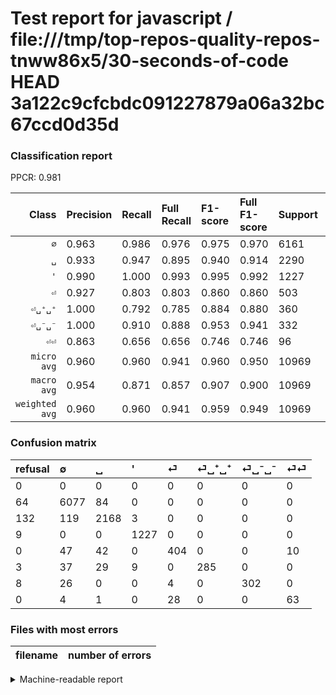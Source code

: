 # Test report for javascript / file:///tmp/top-repos-quality-repos-tnww86x5/30-seconds-of-code HEAD 3a122c9cfcbdc091227879a06a32bc67ccd0d35d

### Classification report

PPCR: 0.981

| Class | Precision | Recall | Full Recall | F1-score | Full F1-score | Support | Full Support | PPCR |
|------:|:----------|:-------|:------------|:---------|:---------|:--------|:-------------|:-----|
| `∅` | 0.963| 0.986| 0.976| 0.975| 0.970| 6161| 6225| 0.990 |
| `␣` | 0.933| 0.947| 0.895| 0.940| 0.914| 2290| 2422| 0.945 |
| `'` | 0.990| 1.000| 0.993| 0.995| 0.992| 1227| 1236| 0.993 |
| `⏎` | 0.927| 0.803| 0.803| 0.860| 0.860| 503| 503| 1.000 |
| `⏎␣⁺␣⁺` | 1.000| 0.792| 0.785| 0.884| 0.880| 360| 363| 0.992 |
| `⏎␣⁻␣⁻` | 1.000| 0.910| 0.888| 0.953| 0.941| 332| 340| 0.976 |
| `⏎⏎` | 0.863| 0.656| 0.656| 0.746| 0.746| 96| 96| 1.000 |
| `micro avg` | 0.960| 0.960| 0.941| 0.960| 0.950| 10969| 11185| 0.981 |
| `macro avg` | 0.954| 0.871| 0.857| 0.907| 0.900| 10969| 11185| 0.981 |
| `weighted avg` | 0.960| 0.960| 0.941| 0.959| 0.949| 10969| 11185| 0.981 |

### Confusion matrix

|refusal|  ∅| ␣| '| ⏎| ⏎␣⁺␣⁺| ⏎␣⁻␣⁻| ⏎⏎| 
|:---|:---|:---|:---|:---|:---|:---|:---|
|0 |0 |0 |0 |0 |0 |0 |0 |
|64 |6077 |84 |0 |0 |0 |0 |0 |
|132 |119 |2168 |3 |0 |0 |0 |0 |
|9 |0 |0 |1227 |0 |0 |0 |0 |
|0 |47 |42 |0 |404 |0 |0 |10 |
|3 |37 |29 |9 |0 |285 |0 |0 |
|8 |26 |0 |0 |4 |0 |302 |0 |
|0 |4 |1 |0 |28 |0 |0 |63 |

### Files with most errors

| filename | number of errors|
|:----:|:-----|

<details>
    <summary>Machine-readable report</summary>
```json
{
  "cl_report": {"\u0027": {"f1-score": 0.9951338199513382, "precision": 0.9903147699757869, "recall": 1.0, "support": 1227}, "macro avg": {"f1-score": 0.9074168243510136, "precision": 0.9536975446712449, "recall": 0.8705466965608393, "support": 10969}, "micro avg": {"f1-score": 0.9596134561035646, "precision": 0.9596134561035646, "recall": 0.9596134561035646, "support": 10969}, "weighted avg": {"f1-score": 0.9587270777391586, "precision": 0.9595981657693784, "recall": 0.9596134561035646, "support": 10969}, "\u2205": {"f1-score": 0.9745810279849251, "precision": 0.9630744849445325, "recall": 0.9863658496997241, "support": 6161}, "\u23ce": {"f1-score": 0.8604898828541001, "precision": 0.926605504587156, "recall": 0.8031809145129225, "support": 503}, "\u23ce\u23ce": {"f1-score": 0.7455621301775148, "precision": 0.863013698630137, "recall": 0.65625, "support": 96}, "\u23ce\u2423\u207a\u2423\u207a": {"f1-score": 0.8837209302325582, "precision": 1.0, "recall": 0.7916666666666666, "support": 360}, "\u23ce\u2423\u207b\u2423\u207b": {"f1-score": 0.9526813880126183, "precision": 1.0, "recall": 0.9096385542168675, "support": 332}, "\u2423": {"f1-score": 0.93974859124404, "precision": 0.9328743545611016, "recall": 0.9467248908296944, "support": 2290}},
  "cl_report_full": {"\u0027": {"f1-score": 0.9915151515151516, "precision": 0.9903147699757869, "recall": 0.9927184466019418, "support": 1236}, "macro avg": {"f1-score": 0.9001747615731152, "precision": 0.9536975446712449, "recall": 0.8566945021667062, "support": 11185}, "micro avg": {"f1-score": 0.9502572898799314, "precision": 0.9596134561035646, "recall": 0.9410818059901654, "support": 11185}, "weighted avg": {"f1-score": 0.9492760654866815, "precision": 0.9593671251759149, "recall": 0.9410818059901654, "support": 11185}, "\u2205": {"f1-score": 0.9696051057040288, "precision": 0.9630744849445325, "recall": 0.9762248995983935, "support": 6225}, "\u23ce": {"f1-score": 0.8604898828541001, "precision": 0.926605504587156, "recall": 0.8031809145129225, "support": 503}, "\u23ce\u23ce": {"f1-score": 0.7455621301775148, "precision": 0.863013698630137, "recall": 0.65625, "support": 96}, "\u23ce\u2423\u207a\u2423\u207a": {"f1-score": 0.8796296296296297, "precision": 1.0, "recall": 0.7851239669421488, "support": 363}, "\u23ce\u2423\u207b\u2423\u207b": {"f1-score": 0.940809968847352, "precision": 1.0, "recall": 0.888235294117647, "support": 340}, "\u2423": {"f1-score": 0.9136114622840287, "precision": 0.9328743545611016, "recall": 0.8951279933938894, "support": 2422}},
  "ppcr": 0.9806884219937416
}
```
</details>
